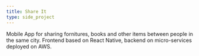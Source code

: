 ```yaml
---
title: Share It
type: side_project
---
```


Mobile App for sharing fornitures, books and other items between people in the same city. Frontend based on React Native, backend on micro-services deployed on AWS.
